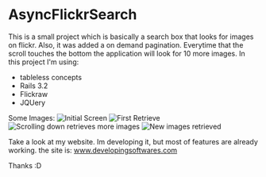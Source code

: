 AsyncFlickrSearch
=================

This is a small project which is basically a search box that looks for images on flickr.
Also, it was added a on demand pagination. Everytime that the scroll touches the bottom the application will look for 10 more images.
In this project I'm using:
- tableless concepts
- Rails 3.2
- Flickraw
- JQUery

Some Images:
![Initial Screen](/brunomeira/AsyncFlickrSearch/blob/master/img/img1.jpg)
![First Retrieve](/brunomeira/AsyncFlickrSearch/blob/master/img/img2.jpg)
![Scrolling down retrieves more images](/brunomeira/AsyncFlickrSearch/blob/master/img/img3.jpg)
![New images retrieved](/brunomeira/AsyncFlickrSearch/blob/master/img/img4.jpg)

Take a look at my website. Im developing it, but most of features are already working.
the site is: www.developingsoftwares.com

Thanks :D
